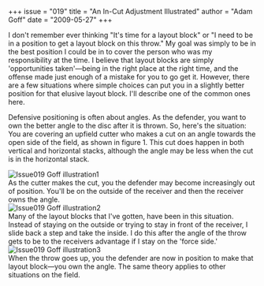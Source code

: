 +++
issue = "019"
title = "An In-Cut Adjustment Illustrated"
author = "Adam Goff"
date = "2009-05-27"
+++

I don't remember ever thinking "It's time for a layout block" or "I need to be
in a position to get a layout block on this throw." My goal was simply to be
in the best position I could be in to cover the person who was my
responsibility at the time. I believe that layout blocks are simply
'opportunities taken'—being in the right place at the right time, and the
offense made just enough of a mistake for you to go get it. However, there are
a few situations where simple choices can put you in a slightly better
position for that elusive layout block. I'll describe one of the common ones
here.  
  
Defensive positioning is often about angles. As the defender, you want to own
the better angle to the disc after it is thrown. So, here's the situation: You
are covering an upfield cutter who makes a cut on an angle towards the open
side of the field, as shown in figure 1. This cut does happen in both vertical
and horizontal stacks, although the angle may be less when the cut is in the
horizontal stack.

![Issue019 Goff
illustration1](https://www.usaultimate.org/assets/1/News/Issue019_Goff_illustration1.png)  
As the cutter makes the cut, you the defender may become increasingly out of
position. You'll be on the outside of the receiver and then the receiver owns
the angle.  
![Issue019 Goff
illustration2](https://www.usaultimate.org/assets/1/News/Issue019_Goff_illustration2.png)  
Many of the layout blocks that I've gotten, have been in this situation.
Instead of staying on the outside or trying to stay in front of the receiver,
I slide back a step and take the inside. I do this after the angle of the
throw gets to be to the receivers advantage if I stay on the 'force side.'  
![Issue019 Goff
illustration3](https://www.usaultimate.org/assets/1/News/Issue019_Goff_illustration3.png)  
When the throw goes up, you the defender are now in position to make that
layout block—you own the angle. The same theory applies to other situations on
the field.
